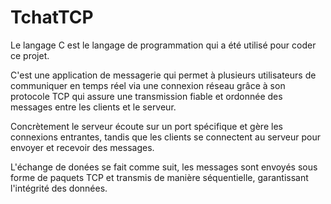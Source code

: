 # TchatTCP

Le langage C est le langage de programmation qui a été utilisé pour coder ce projet. 

C'est une application de messagerie qui permet à plusieurs utilisateurs de communiquer en temps réel via une connexion réseau grâce à son protocole TCP qui assure une transmission fiable et ordonnée des messages entre les clients et le serveur.

Concrètement le serveur écoute sur un port spécifique et gère les connexions entrantes, tandis que les clients se connectent au serveur pour envoyer et recevoir des messages.

L'échange de donées se fait comme suit, les messages sont envoyés sous forme de paquets TCP et transmis de manière séquentielle, garantissant l'intégrité des données.
